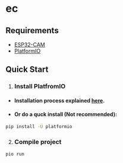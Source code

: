 # ec

## Requirements
* [ESP32-CAM](https://www.amazon.com/Stemedu-Authentic-Ai-Thinker-ESP32-CAM-Bluetooth/dp/B0836NNV9C)  
* [PlatformIO](https://platformio.org/) 

## Quick Start
1. ### Install PlatfromIO
  * #### Installation process explained [here](https://docs.platformio.org/en/latest/core/installation.html).  

  * #### Or do a quck install (Not recommended):
```bash
pip install -U platformio
```

2. ### Compile project
```bash
pio run
```
